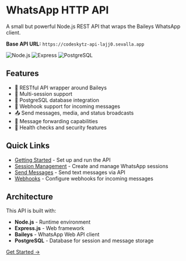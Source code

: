 # WhatsApp HTTP API

A small but powerful Node.js REST API that wraps the Baileys WhatsApp client.

**Base API URL:** `https://codeskytz-api-lajj0.sevalla.app`

![Node.js](https://img.shields.io/badge/Node.js-18+-green?logo=node.js&logoColor=white)
![Express](https://img.shields.io/badge/Express.js-Backend-lightgrey?logo=express)
![PostgreSQL](https://img.shields.io/badge/PostgreSQL-Database-blue?logo=postgresql)

## Features

- 🚀 RESTful API wrapper around Baileys
- 📱 Multi-session support
- 💾 PostgreSQL database integration
- 🔔 Webhook support for incoming messages
- 📤 Send messages, media, and status broadcasts
- 🔄 Message forwarding capabilities
- 🔐 Health checks and security features

## Quick Links

- [Getting Started](getting-started.md) - Set up and run the API
- [Session Management](session-management.md) - Create and manage WhatsApp sessions
- [Send Messages](send-message.md) - Send text messages via API
- [Webhooks](webhooks.md) - Configure webhooks for incoming messages

## Architecture

This API is built with:
- **Node.js** - Runtime environment
- **Express.js** - Web framework
- **Baileys** - WhatsApp Web API client
- **PostgreSQL** - Database for session and message storage

[Get Started →](getting-started.md)
